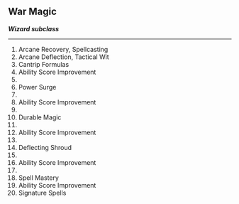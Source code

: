 ﻿## War Magic

***Wizard subclass***

___
1. Arcane Recovery, Spellcasting
2. Arcane Deflection, Tactical Wit
3. Cantrip Formulas
4. Ability Score Improvement
5.  
6. Power Surge
7.  
8. Ability Score Improvement
9.  
10. Durable Magic
11.  
12. Ability Score Improvement
13.  
14. Deflecting Shroud
15.  
16. Ability Score Improvement
17.  
18. Spell Mastery
19. Ability Score Improvement
20. Signature Spells